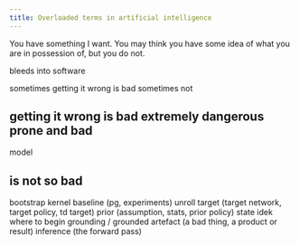 ```yaml
---
title: Overloaded terms in artificial intelligence
---
```


You have something I want. You may think you have some idea of what you are in possession of, but you do not.

bleeds into software

sometimes getting it wrong is bad sometimes not

## getting it wrong is bad extremely dangerous prone and bad

model

## is not so bad



bootstrap
kernel
baseline (pg, experiments)
unroll
target (target network, target policy, td target)
prior (assumption, stats, prior policy)
state idek where to begin
grounding / grounded
artefact (a bad thing, a product or result)
inference (the forward pass)
